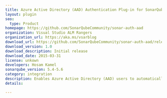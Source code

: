 ```yaml
---
title: Azure Active Directory (AAD) Authentication Plug-in for SonarQube
layout: plugin
seo: 
  type: Product
homepage: https://github.com/SonarQubeCommunity/sonar-auth-aad
organization: Visual Studio ALM Rangers
organization_url: https://aka.ms/vsarblog
download_url: https://github.com/SonarQubeCommunity/sonar-auth-aad/releases/download/1.0/sonar-auth-aad-plugin-1.0.jar
download_version: 1.0
download_description: Initial release
download_date: 2015-03-31
license: unkown
developers: Hosam Kamel
sonarqube_version: 5.4-5.6
category: integration
description: Enables Azure Active Directory (AAD) users to automatically be sign up (a login is created if they don't have one already) and authenticated on a SonarQube server.
details: 

---
```


